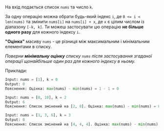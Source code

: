 На вхід подається список `nums` та число `k`.

За одну операцію можна обрати будь-який індекс `i`, де  `0 <= i < len(nums)` та змінити `nums[i]` на `nums[i] + x`, де  `x` є цілим числом із діапазону `[-k, k]`. Ти можеш застосувати цю операцію **не більше одного разу** для кожного індексу `i`.

**"Оцінка"** масиву `nums` - це різниця між максимальним і мінімальним елементами в списку.

_Поверни **мінімальну оцінку** списку `nums` після застосування згаданої операції щонайбільше один раз для кожного індексу в ньому._

Приклади:
```python
Input: nums = [1], k = 0
Output: 0
Пояснення: Оцінка: max(nums) - min(nums) = 1 - 1 = 0

Input: nums = [0, 10], k = 2
Output: 6
Пояснення: Список змінений на [2, 8]. Оцінка: max(nums) - min(nums) = 8 - 2 = 6

Input: nums = [1, 3, 6], k = 3
Output: 0
Пояснення: Список змінений на [4, 4, 4]. Оцінка: max(nums) - min(nums) = 4 - 4 = 0
```